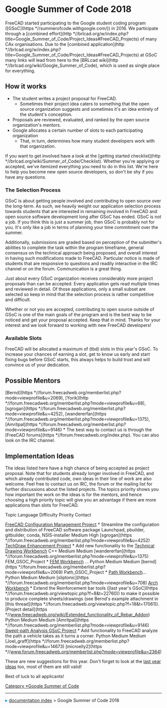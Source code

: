 # Google Summer of Code 2018
FreeCAD started participating to the Google student coding program ([GSoC](https   *//summerofcode.withgoogle.com/)) in 2016. We participate through a [combined effort](http   *//brlcad.org/w/index.php?title=Google_Summer_of_Code/Project_Ideas#FreeCAD_Projects) of many CAx organisations. Due to the [combined application](http   *//brlcad.org/w/index.php?title=Google_Summer_of_Code/Project_Ideas#FreeCAD_Projects) at GSoC many links will lead from here to the [BRLcad wiki](http   *//brlcad.org/wiki/Google_Summer_of_Code), which is used as single place for everything.

## How it works 

-   The student writes a project proposal for FreeCAD.
    -   Sometimes their project idea caters to something that the open source organization suggests and sometimes it\'s an idea entirely of the student\'s conception.
-   Proposals are reviewed, evaluated, and ranked by the open source organization\'s mentors.
-   Google allocates a certain number of slots to each participating organization
    -   That, in turn, determines how many student developers work with that organization.

If you want to get involved have a look at the [getting started checklist](http   *//brlcad.org/wiki/Summer_of_Code/Checklist). Whether you\'re applying or accepted, we\'ve itemized everything you need to do in this list. We\'re here to help you become new open source developers, so don\'t be shy if you have any questions.

### The Selection Process 

GSoC is about getting people involved and contributing to open source over the long-term. As such, we heavily weight our application selection process towards students that are interested in remaining involved in FreeCAD and open source software development long after GSoC has ended. GSoC is not a job. If you think this is just a summer job, then GSoC is probably not for you. It\'s only like a job in terms of planning your time commitment over the summer.

Additionally, submissions are graded based on perception of the submitter\'s abilities to complete the task within the program timeframe, general consensus on the technical approach being proposed, and overall interest in having such modifications made to FreeCAD. Particular notice is made of students that are responsive to questions and readily interactive in the IRC channel or on the forum. Communication is a great thing.

Just about every GSoC organization receives considerably more project proposals than can be accepted. Every application gets read multiple times and reviewed in detail. Of those applications, only a small subset are selected so keep in mind that the selection process is rather competitive and difficult.

Whether or not you are accepted, contributing to open source outside of GSoC is one of the main goals of the program and is the best way to be noticed and get your proposal accepted. Keep that in mind. Thanks for your interest and we look forward to working with new FreeCAD developers!

### Available Slots 

FreeCAD will be allocated a maximum of (tbd) slots in this year\'s GSoC. To increase your chances of earning a slot, get to know us early and start fixing bugs before GSoC starts, this always helps to build trust and will convince us of your dedication.

## Possible Mentors 

[Bernd](https   *//forum.freecadweb.org/memberlist.php?mode=viewprofile&u=2069), [Yorik](http   *//forum.freecadweb.org/memberlist.php?mode=viewprofile&u=68), [sgrogan](https   *//forum.freecadweb.org/memberlist.php?mode=viewprofile&u=4252), [wandererfan](https   *//forum.freecadweb.org/memberlist.php?mode=viewprofile&u=1375), [Amritpal](https   *//forum.freecadweb.org/memberlist.php?mode=viewprofile&u=9146)    * The best way to contact us is through the [FreeCAD forums](https   *//forum.freecadweb.org/index.php). You can also look on the IRC channel.

## Implementation Ideas 

The ideas listed here have a high chance of being accepted as project proposal. Note that for students already longer involved in FreeCAD, and which already contributed code, own ideas in their line of work are also welcome. Feel free to contact us on IRC, the forum or the mailing list for further discussions about the listed projects. The topics priority shows you how important the work on the ideas is for the mentors, and hence choosing a high priority topic will give you an advantage if there are more applications than slots for FreeCAD.

  Topic                                                                                                                                                                                                                                                                                                                                                                                                                        Language                                                 Difficulty   Priority   Contact
      
  [FreeCAD Configuration Management Project](FreeCAD_Configuration_Management_Project.md)   * Streamline the configuration and distribution of FreeCAD software package                                                                                                                                                                                                                                                   Launchpad, pbuilder, gitbuilder, conda, NSIS-installer   Medium       High       [sgrogan](https   *//forum.freecadweb.org/memberlist.php?mode=viewprofile&u=4252)
  [TechDraw Enhancement Project](TechDraw_Enhancement_Project.md)   * Add new functionality to the [Technical Drawing Workbench](TechDraw_Workbench.md)                                                                                                                                                                                                                                                           C++                                                      Medium       Medium     [wandererfan](https   *//forum.freecadweb.org/memberlist.php?mode=viewprofile&u=1375)
  FEM_GSOC_Project   * [FEM Workbench](FEM_Workbench.md) \...                                                                                                                                                                                                                                                                                                                                                             Python                                                   Medium       Medium     [bernd](https   *//forum.freecadweb.org/memberlist.php?mode=viewprofile&u=2069)
  Path_GSOC_Project   * [Path Workbench](Path_Workbench.md)\...                                                                                                                                                                                                                                                                                                                                                           Python                                                   Medium       Medium     [sliptonic](https   *//forum.freecadweb.org/memberlist.php?mode=viewprofile&u=708)
  [Arch Workbench](Arch_Workbench.md)   * Extend the Reinforcement bar tools ([last year\'s GSoC](https   *//forum.freecadweb.org/viewtopic.php?f=8&t=22760)) to make it possible to produce complete sheets/drawings (see Bernd\'s example attachment in [this thread](https   *//forum.freecadweb.org/viewtopic.php?f=18&t=17061)). [Project detail](https   *//www.freecadweb.org/wiki/Extended_functionality_of_Rebar_Addon)   Python                                                   Medium       Medium     [Amritpal](https   *//forum.freecadweb.org/memberlist.php?mode=viewprofile&u=9146)
  [Swept-path Analysis GSoC Project](Swept-path_Analysis_GSoC_Project.md)   * Add functionality to FreeCAD analyze the path a vehicle takes as it turns a corner.                                                                                                                                                                                                                                                         Python                                                   Medium       Medium     [Joel_graff](https   *//forum.freecadweb.org/memberlist.php?mode=viewprofile&u=14673) [microelly2](https   *//www.forum.freecadweb.org/memberlist.php?mode=viewprofile&u=2364)
                                                                                                                                                                                                                                                                                                                                                                                                                                                                                                                

These are new suggestions for this year. Don\'t forget to look at the [last year ideas](Google_Summer_of_Code.md) too, most of them are still valid!

Best of luck to all applicants!

[Category   *Google Summer of Code](Category_Google_Summer_of_Code.md)



---
![](images/Right_arrow.png) [documentation index](../README.md) > Google Summer of Code 2018
